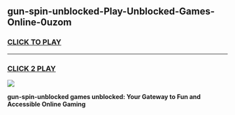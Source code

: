 
## gun-spin-unblocked-Play-Unblocked-Games-Online-0uzom
<h3>
<a href="https://premium76.site?title=gun-spin-unblocked&ref=25A">CLICK TO PLAY</a></h3>
<hr>

<h3>
<a href="https://premium76.site?title=gun-spin-unblocked&ref=25A">CLICK 2 PLAY</a>
  
</h3>

<a href="https://premium76.site?title=gun-spin-unblocked&ref=25A"><img src="https://clearcache.store/games.png"></a>


**gun-spin-unblocked games unblocked: Your Gateway to Fun and Accessible Online Gaming**

